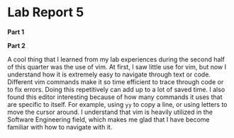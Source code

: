 # Lab Report 5 #

**Part 1**


**Part 2**

A cool thing that I learned from my lab experiences during the second half of this quarter was the use of vim. At first, I saw little use for vim, but now I understand how it is extremely easy to navigate through text or code. Different vim commands make it so time efficient to trace through code or to fix errors. Doing this repetitively can add up to a lot of saved time. I also found this editor interesting because of how many commands it uses that are specific to itself. For example, using `yy` to copy a line, or using letters to move the cursor around. I understand that vim is heavily utilized in the Software Engineering field, which makes me glad that I have become familiar with how to navigate with it. 
